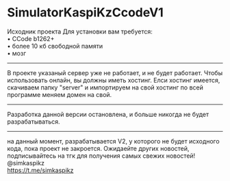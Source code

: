 # SimulatorKaspiKzCcodeV1
Исходник проекта
Для установки вам требуется: <br/>
• CCode b1262+ </br>
• более 10 кб свободной памяти </br>
• мозг <br/>

-------------------------------------------

В проекте указаный сервер уже не работает, и не будет работает.
Чтобы использовать онлайн, вы должны иметь хостинг. 
Елси хостинг имеется, скачиваем папку "server" и импортируем на свой хостинг
по всей программе меняем домен на свой.

--------------------------------------------

Разработка данной версии остановлена, и больше никогда не будет разрабатываться.

--------------------------------------------

на данный момент, разрабатывается V2, у которого не будет исходного кода, пока проект не закроется.
Ожидаейте других новостей, подписывайтесь на тгк для получения самых свежих новостей! <br/>
@simkaspikz <br/>
https://t.me/simkaspikz

